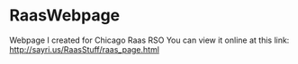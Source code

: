 # RaasWebpage
Webpage I created for Chicago Raas RSO
You can view it online at this link: http://sayri.us/RaasStuff/raas_page.html
